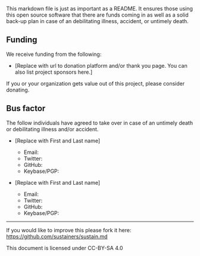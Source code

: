 This markdown file is just as important as a README. It ensures those using this open source software that there are funds coming in as well as a solid back-up plan in case of an debilitating illness, accident, or untimely death.

## Funding
We receive funding from the following:

* [Replace with url to donation platform and/or thank you page. You can also list project sponsors here.]

If you or your organization gets value out of this project, please consider donating.

## Bus factor
The follow individuals have agreed to take over in case of an untimely death or debilitating illness and/or accident.

* [Replace with First and Last name]
  * Email:
  * Twitter:
  * GitHub:
  * Keybase/PGP:


* [Replace with First and Last name]
  * Email:
  * Twitter:
  * GitHub:
  * Keybase/PGP:

---

If you would like to improve this please fork it here: https://github.com/sustainers/sustain.md

This document is licensed under CC-BY-SA 4.0
